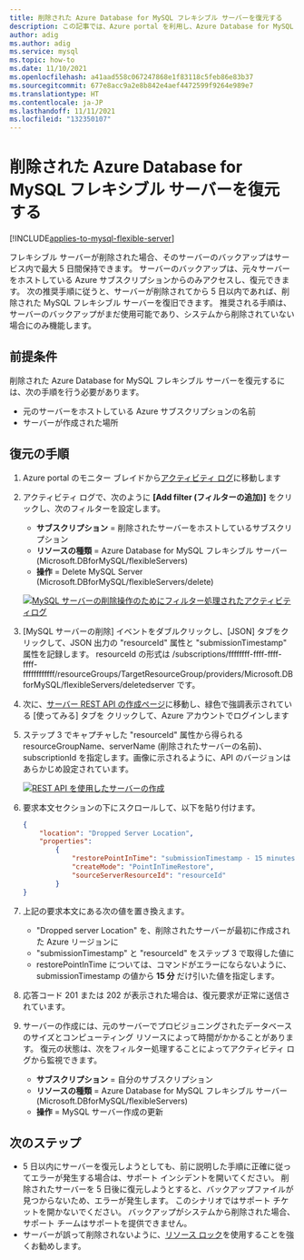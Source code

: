 ```yaml
---
title: 削除された Azure Database for MySQL フレキシブル サーバーを復元する
description: この記事では、Azure portal を利用し、Azure Database for MySQL フレキシブル サーバーで削除されたサーバーを復元する方法について説明します。
author: adig
ms.author: adig
ms.service: mysql
ms.topic: how-to
ms.date: 11/10/2021
ms.openlocfilehash: a41aad558c067247868e1f83118c5feb86e83b37
ms.sourcegitcommit: 677e8acc9a2e8b842e4aef4472599f9264e989e7
ms.translationtype: HT
ms.contentlocale: ja-JP
ms.lasthandoff: 11/11/2021
ms.locfileid: "132350107"
---
```

# <a name="restore-a-deleted-azure-database-for-mysql-flexible-server"></a>削除された Azure Database for MySQL フレキシブル サーバーを復元する

[!INCLUDE[applies-to-mysql-flexible-server](../includes/applies-to-mysql-flexible-server.md)]

フレキシブル サーバーが削除された場合、そのサーバーのバックアップはサービス内で最大 5 日間保持できます。 サーバーのバックアップは、元々サーバーをホストしている Azure サブスクリプションからのみアクセスし、復元できます。 次の推奨手順に従うと、サーバーが削除されてから 5 日以内であれば、削除された MySQL フレキシブル サーバーを復旧できます。 推奨される手順は、サーバーのバックアップがまだ使用可能であり、システムから削除されていない場合にのみ機能します。

## <a name="pre-requisites"></a>前提条件
削除された Azure Database for MySQL フレキシブル サーバーを復元するには、次の手順を行う必要があります。
- 元のサーバーをホストしている Azure サブスクリプションの名前
- サーバーが作成された場所

## <a name="steps-to-restore"></a>復元の手順

1. Azure portal のモニター ブレイドから[アクティビティ ログ](https://ms.portal.azure.com/#blade/Microsoft_Azure_ActivityLog/ActivityLogBlade)に移動します 

2. アクティビティ ログで、次のように **[Add filter (フィルターの追加)]** をクリックし、次のフィルターを設定します。 

    - **サブスクリプション** = 削除されたサーバーをホストしているサブスクリプション
    - **リソースの種類** = Azure Database for MySQL フレキシブル サーバー (Microsoft.DBforMySQL/flexibleServers) 
    - **操作** = Delete MySQL Server (Microsoft.DBforMySQL/flexibleServers/delete) 
 
     [![MySQL サーバーの削除操作のためにフィルター処理されたアクティビティログ](./media/how-to-restore-server-portal/monitor-log-delete-server.png)](./media/how-to-restore-server-portal/monitor-log-delete-server.png#lightbox)
   
 3. [MySQL サーバーの削除] イベントをダブルクリックし、[JSON] タブをクリックして、JSON 出力の "resourceId" 属性と "submissionTimestamp" 属性を記録します。 resourceId の形式は /subscriptions/ffffffff-ffff-ffff-ffff-ffffffffffff/resourceGroups/TargetResourceGroup/providers/Microsoft.DBforMySQL/flexibleServers/deletedserver です。
 
 4. 次に、[サーバー REST API の作成ページ](/rest/api/mysql/flexibleserver/servers/create)に移動し、緑色で強調表示されている [使ってみる] タブを クリックして、Azure アカウントでログインします
 
 5. ステップ 3 でキャプチャした "resourceId" 属性から得られる resourceGroupName、serverName (削除されたサーバーの名前)、subscriptionId を指定します。画像に示されるように、API のバージョンはあらかじめ設定されています。
 
     [![REST API を使用したサーバーの作成](./media/how-to-restore-server-portal/server-create-rest-api.png)](./media/how-to-restore-server-portal/server-create-rest-api.png#lightbox)
  
 6. 要求本文セクションの下にスクロールして、以下を貼り付けます。
 
    ```json
    {
        "location": "Dropped Server Location",  
        "properties": 
            {
                "restorePointInTime": "submissionTimestamp - 15 minutes",
                "createMode": "PointInTimeRestore",
                "sourceServerResourceId": "resourceId"
            }
    }
    ```
7. 上記の要求本文にある次の値を置き換えます。
   * "Dropped server Location" を、削除されたサーバーが最初に作成された Azure リージョンに
   * "submissionTimestamp" と "resourceId" をステップ 3 で取得した値に 
   * restorePointInTime については、コマンドがエラーにならないように、submissionTimestamp の値から **15 分** だけ引いた値を指定します。
   
8. 応答コード 201 または 202 が表示された場合は、復元要求が正常に送信されています。 

9. サーバーの作成には、元のサーバーでプロビジョニングされたデータベースのサイズとコンピューティング リソースによって時間がかかることがあります。 復元の状態は、次をフィルター処理することによってアクティビティ ログから監視できます。 
   - **サブスクリプション** = 自分のサブスクリプション
   - **リソースの種類** = Azure Database for MySQL フレキシブル サーバー (Microsoft.DBforMySQL/flexibleServers) 
   - **操作** = MySQL サーバー作成の更新

## <a name="next-steps"></a>次のステップ
- 5 日以内にサーバーを復元しようとしても、前に説明した手順に正確に従ってエラーが発生する場合は、サポート インシデントを開いてください。 削除されたサーバーを 5 日後に復元しようとすると、バックアップファイルが見つからないため、エラーが発生します。 このシナリオではサポート チケットを開かないでください。 バックアップがシステムから削除された場合、サポート チームはサポートを提供できません。 
- サーバーが誤って削除されないように、[リソース ロック](https://techcommunity.microsoft.com/t5/azure-database-for-mysql/preventing-the-disaster-of-accidental-deletion-for-your-mysql/ba-p/825222)を使用することを強くお勧めします。
